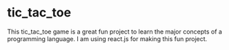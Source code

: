 # tic_tac_toe
This tic_tac_toe game is a great fun project to learn the major concepts of a programming language. I am using react.js for making this fun project. 
